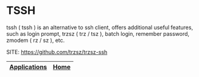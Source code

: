 # TSSH

 tssh ( tssh ) is an alternative to ssh client, offers additional useful  features, such as login prompt, trzsz ( trz / tsz ), batch login,  remember password, zmodem ( rz / sz ), etc.

 SITE: https://github.com/trzsz/trzsz-ssh

 | [Applications](https://portable-linux-apps.github.io/apps.html) | [Home](https://portable-linux-apps.github.io)
 | --- | --- |
